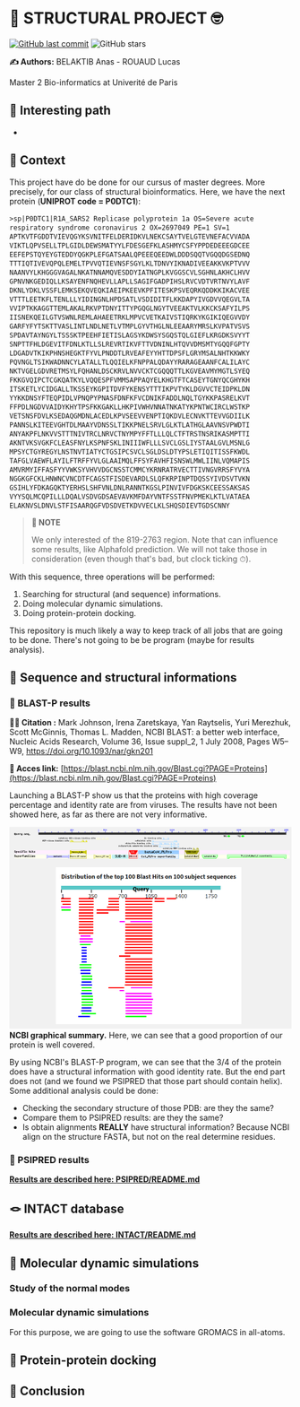 # 🧬 STRUCTURAL PROJECT 🤓

[![GitHub last commit](https://img.shields.io/github/last-commit/FilouPlains/STRUCTURAL_PROJECT.svg)](https://github.com/FilouPlains/STRUCTURAL_PROJECT)
![GitHub stars](https://img.shields.io/github/stars/FilouPlains/STRUCTURAL_PROJECT.svg?style=social)

**✍️ Authors:** BELAKTIB Anas - ROUAUD Lucas

Master 2 Bio-informatics at Univerité de Paris

## 📂 Interesting path

- 

## 🧐 Context

This project have do be done for our cursus of master degrees. More precisely, for our class of structural bioinformatics. Here, we have the next protein (**UNIPROT code = P0DTC1**):
```fasta
>sp|P0DTC1|R1A_SARS2 Replicase polyprotein 1a OS=Severe acute respiratory syndrome coronavirus 2 OX=2697049 PE=1 SV=1
APTKVTFGDDTVIEVQGYKSVNITFELDERIDKVLNEKCSAYTVELGTEVNEFACVVADA
VIKTLQPVSELLTPLGIDLDEWSMATYYLFDESGEFKLASHMYCSFYPPDEDEEEGDCEE
EEFEPSTQYEYGTEDDYQGKPLEFGATSAALQPEEEQEEDWLDDDSQQTVGQQDGSEDNQ
TTTIQTIVEVQPQLEMELTPVVQTIEVNSFSGYLKLTDNVYIKNADIVEEAKKVKPTVVV
NAANVYLKHGGGVAGALNKATNNAMQVESDDYIATNGPLKVGGSCVLSGHNLAKHCLHVV
GPNVNKGEDIQLLKSAYENFNQHEVLLAPLLSAGIFGADPIHSLRVCVDTVRTNVYLAVF
DKNLYDKLVSSFLEMKSEKQVEQKIAEIPKEEVKPFITESKPSVEQRKQDDKKIKACVEE
VTTTLEETKFLTENLLLYIDINGNLHPDSATLVSDIDITFLKKDAPYIVGDVVQEGVLTA
VVIPTKKAGGTTEMLAKALRKVPTDNYITTYPGQGLNGYTVEEAKTVLKKCKSAFYILPS
IISNEKQEILGTVSWNLREMLAHAEETRKLMPVCVETKAIVSTIQRKYKGIKIQEGVVDY
GARFYFYTSKTTVASLINTLNDLNETLVTMPLGYVTHGLNLEEAARYMRSLKVPATVSVS
SPDAVTAYNGYLTSSSKTPEEHFIETISLAGSYKDWSYSGQSTQLGIEFLKRGDKSVYYT
SNPTTFHLDGEVITFDNLKTLLSLREVRTIKVFTTVDNINLHTQVVDMSMTYGQQFGPTY
LDGADVTKIKPHNSHEGKTFYVLPNDDTLRVEAFEYYHTTDPSFLGRYMSALNHTKKWKY
PQVNGLTSIKWADNNCYLATALLTLQQIELKFNPPALQDAYYRARAGEAANFCALILAYC
NKTVGELGDVRETMSYLFQHANLDSCKRVLNVVCKTCGQQQTTLKGVEAVMYMGTLSYEQ
FKKGVQIPCTCGKQATKYLVQQESPFVMMSAPPAQYELKHGTFTCASEYTGNYQCGHYKH
ITSKETLYCIDGALLTKSSEYKGPITDVFYKENSYTTTIKPVTYKLDGVVCTEIDPKLDN
YYKKDNSYFTEQPIDLVPNQPYPNASFDNFKFVCDNIKFADDLNQLTGYKKPASRELKVT
FFPDLNGDVVAIDYKHYTPSFKKGAKLLHKPIVWHVNNATNKATYKPNTWCIRCLWSTKP
VETSNSFDVLKSEDAQGMDNLACEDLKPVSEEVVENPTIQKDVLECNVKTTEVVGDIILK
PANNSLKITEEVGHTDLMAAYVDNSSLTIKKPNELSRVLGLKTLATHGLAAVNSVPWDTI
ANYAKPFLNKVVSTTTNIVTRCLNRVCTNYMPYFFTLLLQLCTFTRSTNSRIKASMPTTI
AKNTVKSVGKFCLEASFNYLKSPNFSKLINIIIWFLLLSVCLGSLIYSTAALGVLMSNLG
MPSYCTGYREGYLNSTNVTIATYCTGSIPCSVCLSGLDSLDTYPSLETIQITISSFKWDL
TAFGLVAEWFLAYILFTRFFYVLGLAAIMQLFFSYFAVHFISNSWLMWLIINLVQMAPIS
AMVRMYIFFASFYYVWKSYVHVVDGCNSSTCMMCYKRNRATRVECTTIVNGVRRSFYVYA
NGGKGFCKLHNWNCVNCDTFCAGSTFISDEVARDLSLQFKRPINPTDQSSYIVDSVTVKN
GSIHLYFDKAGQKTYERHSLSHFVNLDNLRANNTKGSLPINVIVFDGKSKCEESSAKSAS
VYYSQLMCQPILLLDQALVSDVGDSAEVAVKMFDAYVNTFSSTFNVPMEKLKTLVATAEA
ELAKNVSLDNVLSTFISAARQGFVDSDVETKDVVECLKLSHQSDIEVTGDSCNNY
```

> **📝 NOTE** 
> 
> We only interested of the 819-2763 region. Note that can influence some results, like Alphafold prediction. We will not take those in consideration (even though that's bad, but clock ticking ⏱).


With this sequence, three operations will be performed:

1. Searching for structural (and sequence) informations.
2. Doing molecular dynamic simulations.
3. Doing protein-protein docking.

This repository is much likely a way to keep track of all jobs that are going to be done. There's not going to be be program (maybe for results analysis).


## 🧪 Sequence and structural informations

### 🚃 BLAST-P results

**🕵️‍♂️ Citation :** Mark Johnson, Irena Zaretskaya, Yan Raytselis, Yuri Merezhuk, Scott McGinnis, Thomas L. Madden, NCBI BLAST: a better web interface, Nucleic Acids Research, Volume 36, Issue suppl_2, 1 July 2008, Pages W5–W9, https://doi.org/10.1093/nar/gkn201 

**🔗 Acces link:** [https://blast.ncbi.nlm.nih.gov/Blast.cgi?PAGE=Proteins](https://blast.ncbi.nlm.nih.gov/Blast.cgi?PAGE=Proteins)


Launching a BLAST-P show us that the proteins with high coverage percentage and identity rate are from viruses. The results have not been showed here, as far as there are not very informative.

![pdb_results](BLASTP/blastp_pdb_results.png)
**NCBI graphical summary.** Here, we can see that a good proportion of our protein is well covered.

By using NCBI's BLAST-P program, we can see that the 3/4 of the protein does have a structural information with good identity rate. But the end part does not (and we found we PSIPRED that those part should contain helix). Some additional analysis could be done:
- Checking the secondary structure of those PDB: are they the same?
- Compare them to PSIPRED results: are they the same?
- Is obtain alignments **REALLY** have structural information? Because NCBI align on the structure FASTA, but not on the real determine residues.

### 🔮 PSIPRED results

**[Results are described here: PSIPRED/README.md](PSIPRED/README.md)**

## 🪢 INTACT database

**[Results are described here: INTACT/README.md](INTACT/README.md)**

## 📐 Molecular dynamic simulations

### Study of the normal modes



### Molecular dynamic simulations

For this purpose, we are going to use the software GROMACS in all-atoms.

## 🔨 Protein-protein docking

## 📜 Conclusion
